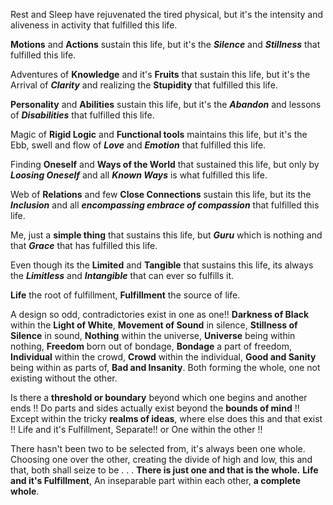 Rest and Sleep have rejuvenated the tired physical, but
	it's the intensity and aliveness in activity that fulfilled this life.

**Motions** and **Actions** sustain this life, but
	it's the ***Silence*** and ***Stillness*** that fulfilled this life.

Adventures of **Knowledge** and it's **Fruits** that sustain this life, but 
	it's the Arrival of ***Clarity*** and realizing the **Stupidity** that fulfilled this life.

**Personality** and **Abilities** sustain this life, but
	it's the ***Abandon*** and lessons of ***Disabilities*** that fulfilled this life.

Magic of **Rigid Logic** and **Functional tools** maintains this life, but
	it's the Ebb, swell and flow of ***Love*** and ***Emotion*** that fulfilled this life.

Finding **Oneself** and **Ways of the World** that sustained this life, but
	only by ***Loosing Oneself*** and all ***Known Ways*** is what fulfilled this life.

Web of **Relations** and few **Close Connections** sustain this life, but
	its the ***Inclusion*** and all ***encompassing embrace of compassion*** that fulfilled this life.

Me, just a **simple thing** that sustains this life, but
	***Guru*** which is nothing and that ***Grace*** that has fulfilled this life.

Even though its the **Limited** and **Tangible** that sustains this life,
	its always the ***Limitless*** and ***Intangible*** that can ever so fulfills it.

**Life** the root of fulfillment, **Fulfillment** the source of life.

A design so odd, contradictories exist in one as one!!
**Darkness of Black** within the **Light of White**,
**Movement of Sound** in silence,	**Stillness of Silence** in sound,
**Nothing** within the universe,    	**Universe** being within nothing,
**Freedom** born out of bondage,	**Bondage** a part of freedom,
**Individual** within the crowd,	        **Crowd** within the individual,
**Good and Sanity**  being within as parts of, **Bad and Insanity**.
Both forming the whole, one not existing without the other.

Is there a **threshold or boundary** beyond which one begins and another ends !!
Do parts and sides actually exist beyond the **bounds of mind** !!
Except within the tricky **realms of ideas**, where else does this and that exist !!
Life and it's Fulfillment, 	Separate!! or One within the other !!

There hasn't been two to be selected from, it's always been one whole.
Choosing one over the other, creating the divide of high and low, this and that,
both shall seize to be . . . **There is just one and that is the whole.** 
**Life and it's Fulfillment**, An inseparable part within each other, **a complete whole**.